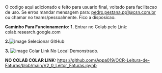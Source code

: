 O codigo aqui adicionado e feito para usuario final, voltado para facilitacao de uso. Se erros mandar mensagem para: pedro.pestana.pp1@csn.com.br  
ou chamar no teams/pessoalmente. Fico a disposicao.

**Caminho Para Funcionamento:**
**1.** Entrar no Colab pelo Link:
colab.research.google.com

**2.**![image](https://github.com/user-attachments/assets/edf55d0f-4f58-4136-a0fd-69029b10a4d6) Selecionar GitHub

**3.** ![image](https://github.com/user-attachments/assets/f54c5cc6-ec5f-4f09-ae6d-a9a045b8d045) Colar Link No Local Demonstrado.


**NO COLAB COLAR LINK:**
https://github.com/Appa019/OCR-Leitura-de-Faturas/blob/main/V2_0_Leitor_Faturas.ipynb
